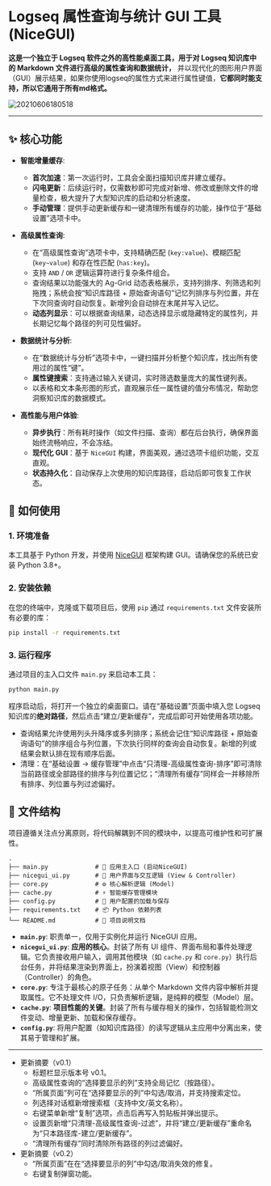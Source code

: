 # Logseq 属性查询与统计 GUI 工具(NiceGUI)

**这是一个独立于 Logseq 软件之外的高性能桌面工具，用于对 Logseq 知识库中的 Markdown 文件进行高级的属性查询和数据统计，** 并以现代化的图形用户界面（GUI）展示结果，如果你使用logseq的属性方式来进行属性键值，**它都同时能支持，所以它通用于所有md格式。**

![20210606180518](https://github.com/user-attachments/assets/44dd628b-0520-4afa-8367-154613091f37)


---

## ✨ 核心功能

- **智能增量缓存**:
    - **首次加速**：第一次运行时，工具会全面扫描知识库并建立缓存。
    - **闪电更新**：后续运行时，仅需数秒即可完成对新增、修改或删除文件的增量检查，极大提升了大型知识库的启动和分析速度。
    - **手动管理**：提供手动更新缓存和一键清理所有缓存的功能，操作位于“基础设置”选项卡中。

- **高级属性查询**:
    - 在“高级属性查询”选项卡中，支持精确匹配 (`key:value`)、模糊匹配 (`key~value`) 和存在性匹配 (`has:key`)。
    - 支持 `AND` / `OR` 逻辑运算符进行复杂条件组合。
    - 查询结果以功能强大的 Ag-Grid 动态表格展示，支持列排序、列筛选和列拖拽；系统会按“知识库路径 + 原始查询语句”记忆列排序与列位置，并在下次同查询时自动恢复。新增列会自动排在末尾并写入记忆。
    - **动态列显示**：可以根据查询结果，动态选择显示或隐藏特定的属性列，并长期记忆每个路径的列可见性偏好。

- **数据统计与分析**:
    - 在“数据统计与分析”选项卡中，一键扫描并分析整个知识库，找出所有使用过的属性“键”。
    - **属性键搜索**：支持通过输入关键词，实时筛选数量庞大的属性键列表。
    - 以表格和文本条形图的形式，直观展示任一属性键的值分布情况，帮助您洞察知识库的数据模式。

- **高性能与用户体验**:
    - **异步执行**：所有耗时操作（如文件扫描、查询）都在后台执行，确保界面始终流畅响应，不会冻结。
    - **现代化 GUI**：基于 `NiceGUI` 构建，界面美观，通过选项卡组织功能，交互直观。
    - **状态持久化**：自动保存上次使用的知识库路径，启动后即可恢复工作状态。

## 🚀 如何使用

### 1. 环境准备

本工具基于 Python 开发，并使用 [NiceGUI](https://nicegui.io/) 框架构建 GUI。请确保您的系统已安装 Python 3.8+。

### 2. 安装依赖

在您的终端中，克隆或下载项目后，使用 `pip` 通过 `requirements.txt` 文件安装所有必要的库：

```bash
pip install -r requirements.txt
```

### 3. 运行程序

通过项目的主入口文件 `main.py` 来启动本工具：

```bash
python main.py
```

程序启动后，将打开一个独立的桌面窗口。请在“基础设置”页面中填入您 Logseq 知识库的**绝对路径**，然后点击“建立/更新缓存”，完成后即可开始使用各项功能。
- 查询结果允许使用列头升降序或多列排序；系统会记住“知识库路径 + 原始查询语句”的排序组合与列位置，下次执行同样的查询会自动恢复。新增的列或结果会默认排在现有顺序后面。
- 清理：在“基础设置 -> 缓存管理”中点击“只清理-高级属性查询-排序”即可清除当前路径或全部路径的排序与列位置记忆；“清理所有缓存”同样会一并移除所有排序、列位置与列过滤偏好。

## 📂 文件结构

项目遵循关注点分离原则，将代码解耦到不同的模块中，以提高可维护性和可扩展性。

```
.
├── main.py             # 🔵 应用主入口 (启动NiceGUI)
├── nicegui_ui.py       # 🎨 用户界面与交互逻辑 (View & Controller)
├── core.py             # ⚙️ 核心解析逻辑 (Model)
├── cache.py            # ⚡ 智能缓存管理模块
├── config.py           # 💾 用户配置的加载与保存
├── requirements.txt    # 📦 Python 依赖列表
└── README.md           # 📄 项目说明文档
```

- **`main.py`**: 职责单一，仅用于实例化并运行 NiceGUI 应用。
- **`nicegui_ui.py`**: **应用的核心**。封装了所有 UI 组件、界面布局和事件处理逻辑。它负责接收用户输入，调用其他模块（如 `cache.py` 和 `core.py`）执行后台任务，并将结果渲染到界面上，扮演着视图（View）和控制器（Controller）的角色。
- **`core.py`**: 专注于最核心的原子任务：从单个 Markdown 文件内容中解析并提取属性。它不处理文件 I/O，只负责解析逻辑，是纯粹的模型（Model）层。
- **`cache.py`**: **项目性能的关键**。封装了所有与缓存相关的操作，包括智能检测文件变动、增量更新、加载和保存缓存。
- **`config.py`**: 将用户配置（如知识库路径）的读写逻辑从主应用中分离出来，使其易于管理和扩展。

---
- 更新摘要（v0.1）
  - 标题栏显示版本号 v0.1。
  - 高级属性查询的“选择要显示的列”支持全局记忆（按路径）。
  - “所属页面”列可在“选择要显示的列”中勾选/取消，并支持搜索定位。
  - 列选择对话框新增搜索框（支持中文/英文名称）。
  - 右键菜单新增“复制”选项，点击后再写入剪贴板并弹出提示。
  - 设置页新增“只清理-高级属性查询-过滤”，并将“建立/更新缓存”重命名为“只本路径库-建立/更新缓存”。
  - “清理所有缓存”同时清除所有路径的列过滤偏好。
- 更新摘要（v0.2）
  - “所属页面”在在“选择要显示的列”中勾选/取消失效的修复。
  - 右键复制弹窗功能。
